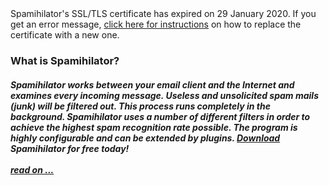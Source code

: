 <div class="row">
  <div class="twelve columns">
    <div class="alert-box alert">
      Spamihilator's SSL/TLS certificate has expired on 29 January 2020. If you
      get an error message, <a href="{{ site.url }}/en/blog/update-ssl-tls-certificate">click here for instructions</a> on how to replace the certificate with a new one.
    </div>
  </div>
</div>

### What is Spamihilator?

<h5 class="subheader">
Spamihilator works between your email client and the Internet and examines every
incoming message. Useless and unsolicited spam mails (junk) will be filtered out. This process runs
completely in the background. Spamihilator uses a number of different filters
in order to achieve the highest spam recognition rate possible. The
program is highly configurable and can be extended by plugins.
<strong><a href="{{ site.url }}/en/download">Download</a>
Spamihilator for free today!</strong>
<br>
<br>
<a href="#features">read on ...</a>
</h5>
